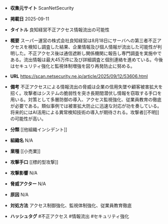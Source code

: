 - **収集元サイト**
ScanNetSecurity

- **掲載日**
2025-09-11

- **タイトル**
良知経営不正アクセス情報流出の可能性

- **概要**
スーパー運営の株式会社良知経営は8月18日にサーバへの第三者不正アクセスを検知し調査した結果、企業情報及び個人情報が流出した可能性が判明した。不正アクセス後は通信遮断し関係機関に報告し専門調査を実施中である。流出情報は最大45万件に及び詳細調査と個別連絡を進めている。今後はセキュリティ強化と監視体制増強を図り再発防止に努める。

- **URL**
https://scan.netsecurity.ne.jp/article/2025/09/12/53606.html

- **備考**
不正アクセスによる情報流出の脅威は企業の信用失墜や顧客被害拡大を招く。攻撃者はシステムの脆弱性を突き長期間潜伏し情報を窃取する手口を用いる。対策として多層防御の導入、アクセス監視強化、従業員教育の徹底が必要である。類似事例では被害拡大防止に迅速な対応が功を奏している。将来的にはAI活用による異常検知技術の導入が期待される。攻撃者[[不明]]の可能性が高い。

- **分類**
[[他組織インシデント]]

- **組織名**
N/A

- **業種**
[[小売業]]

- **攻撃手口**
[[標的型攻撃]]

- **攻撃影響**
N/A

- **脅威アクター**
N/A

- **原因**
N/A

- **対処方法**
アクセス制御強化、監視体制強化、従業員教育徹底

- **ハッシュタグ**
#不正アクセス #情報流出 #セキュリティ強化

